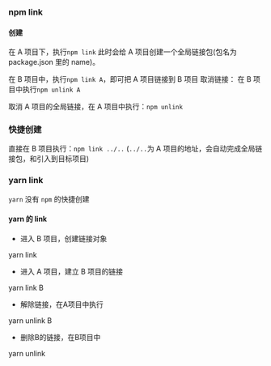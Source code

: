 ### npm link

#### 创建

在 A 项目下，执行`npm link`
此时会给 A 项目创建一个全局链接包(包名为 package.json 里的 name)。

在 B 项目中，执行`npm link A`，即可把 A 项目链接到 B 项目
取消链接： 在 B 项目中执行`npm unlink A`

取消 A 项目的全局链接，在 A 项目中执行：`npm unlink`

### 快捷创建

直接在 B 项目执行：`npm link ../..` (`../..`为 A 项目的地址，会自动完成全局链接包，和引入到目标项目)

### yarn link

`yarn` 没有 `npm` 的快捷创建

#### yarn 的 link

- 进入 B 项目，创建链接对象

yarn link

- 进入 A 项目，建立 B 项目的链接

yarn link B

- 解除链接，在A项目中执行

yarn unlink B

- 删除B的链接，在B项目中

yarn unlink
